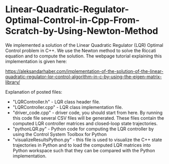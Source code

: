 # Linear-Quadratic-Regulator-Optimal-Control-in-Cpp-From-Scratch-by-Using-Newton-Method

We implemented a solution of the Linear Quadratic Regulator (LQR) Optimal Control problem in C++. We use the Newton method to solve the Riccati equation and to compute the solution. The webpage tutorial explaining this implementation is given here:

https://aleksandarhaber.com/implementation-of-the-solution-of-the-linear-quadratic-regulator-lqr-control-algorithm-in-c-by-using-the-eigen-matrix-library/

Explanation of posted files:

- "LQRController.h"  - LQR class header file.
- "LQRController.cpp" - LQR class implementation file.
- "driver_code.cpp"  - driver code, you should start from here. By running this code file several CSV files will be generated. These files contain the computed LQR controller matrices and closed-loop state trajectories.
- "pythonLQR.py"  - Python code for computing the LQR controller by using the Control System Toolbox for Python
- "visualizeResultsPython.py" - this file is used to visualize the C++ state trajectories in Python and to load the computed LQR matrices into Python workspace such that they can be compared with the Python implementation.
